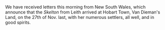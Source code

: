 We have received letters this morning from New South Wales, which
                    announce that the *Skelton* from Leith arrived at
                    Hobart Town, Van Dieman's Land, on the 27th of Nov. last, with her numerous
                    settlers, all well, and in good spirits.